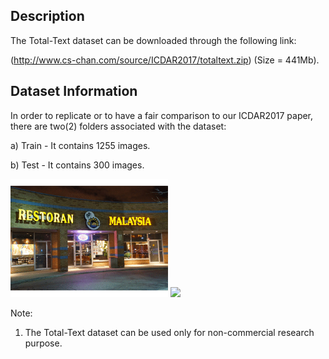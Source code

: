 ## Description

The Total-Text dataset can be downloaded through the following link:

(http://www.cs-chan.com/source/ICDAR2017/totaltext.zip) (Size = 441Mb).

## Dataset Information

In order to replicate or to have a fair comparison to our ICDAR2017 paper, there are two(2) folders associated with the dataset:

a) Train - It contains 1255 images.

b) Test - It contains 300 images.

<img src="totaltext.gif" width="50%">
<img src="image.png" width="50%">

Note:
1. The Total-Text dataset can be used only for non-commercial research purpose.
